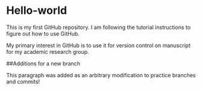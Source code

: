 # Hello-world
This is my first GitHub repository. I am following the tutorial instructions to figure out how to use GitHub.

My primary interest in GitHub is to use it for version control on manuscript for my academic research group.


##Additions for a new branch

This paragraph was added as an arbitrary modification to practice branches and commits!
